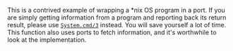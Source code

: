 This is a contrived example of wrapping a *nix OS program in a port. If you are simply getting information from a program and reporting back its return result, please use [`System.cmd/3`](https://hexdocs.pm/elixir/System.html#cmd/3) instead. You will save yourself a lot of time. This function also uses ports to fetch information, and it's worthwhile to look at the implementation.
